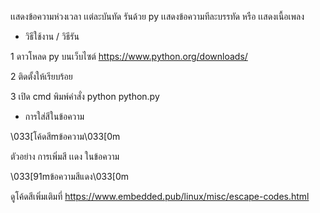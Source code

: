 เเสดงข้อความห่วงเวลา เเต่ละบันทัด รันด้วย py เเสดงข้อความทีละบรรทัด หรือ เเสดงเนื้อเพลง

- วิธีใช้งาน / วิธีรัน 

1 ดาวโหลด py บนเว็บไซต์
https://www.python.org/downloads/

2 ติดตั้งให้เรียบร้อย 

3 เปิด cmd พิมพ์คำสั่ง python python.py

- การใส่สีในข้อความ

\033[โค้ดสีmข้อความ\033[0m

ตัวอย่าง การเพิ่มสี เเดง ในข้อความ 

\033[91mข้อความสีแดง\033[0m

ดูโค้ดสีเพิ่มเติมที่ https://www.embedded.pub/linux/misc/escape-codes.html


